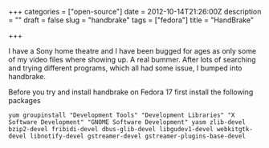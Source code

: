 +++
categories = ["open-source"]
date = 2012-10-14T21:26:00Z
description = ""
draft = false
slug = "handbrake"
tags = ["fedora"]
title = "HandBrake"

+++


I have a Sony home theatre and I have been bugged for ages as only some of my video files where showing up. A real bummer. After lots of searching and trying different programs, which all had some issue, I bumped into handbrake.

Before you try and install handbrake on Fedora 17 first install the following packages

    yum groupinstall "Development Tools" "Development Libraries" "X Software Development" "GNOME Software Development" yasm zlib-devel bzip2-devel fribidi-devel dbus-glib-devel libgudev1-devel webkitgtk-devel libnotify-devel gstreamer-devel gstreamer-plugins-base-devel

